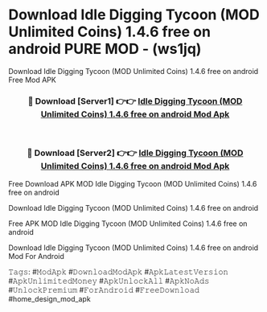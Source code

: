 # Download Idle Digging Tycoon (MOD Unlimited Coins) 1.4.6 free on android PURE MOD - (ws1jq)
Download Idle Digging Tycoon (MOD Unlimited Coins) 1.4.6 free on android Free Mod APK

<div align="center">
<h3>🔴 Download [Server1] 👉👉 <a href="https://apk-comot.site?title=Idle_Digging_Tycoon_(MOD_Unlimited_Coins)_1.4.6_free_on_android">Idle Digging Tycoon (MOD Unlimited Coins) 1.4.6 free on android Mod Apk</a></h3><br>

<h3>🔴 Download [Server2] 👉👉 <a href="https://apk-comot.site?title=Idle_Digging_Tycoon_(MOD_Unlimited_Coins)_1.4.6_free_on_android">Idle Digging Tycoon (MOD Unlimited Coins) 1.4.6 free on android Mod Apk</a></h3>
</div>


Free Download APK MOD Idle Digging Tycoon (MOD Unlimited Coins) 1.4.6 free on android

Download Idle Digging Tycoon (MOD Unlimited Coins) 1.4.6 free on android 

Free APK MOD Idle Digging Tycoon (MOD Unlimited Coins) 1.4.6 free on android 

Download Idle Digging Tycoon (MOD Unlimited Coins) 1.4.6 free on android Mod For Android

𝚃𝚊𝚐𝚜: #𝙼𝚘𝚍𝙰𝚙𝚔 #𝙳𝚘𝚠𝚗𝚕𝚘𝚊𝚍𝙼𝚘𝚍𝙰𝚙𝚔 #𝙰𝚙𝚔𝙻𝚊𝚝𝚎𝚜𝚝𝚅𝚎𝚛𝚜𝚒𝚘𝚗 #𝙰𝚙𝚔𝚄𝚗𝚕𝚒𝚖𝚒𝚝𝚎𝚍𝙼𝚘𝚗𝚎𝚢 #𝙰𝚙𝚔𝚄𝚗𝚕𝚘𝚌𝚔𝙰𝚕𝚕 #𝙰𝚙𝚔𝙽𝚘𝙰𝚍𝚜 #𝚄𝚗𝚕𝚘𝚌𝚔𝙿𝚛𝚎𝚖𝚒𝚞𝚖 #𝙵𝚘𝚛𝙰𝚗𝚍𝚛𝚘𝚒𝚍 #𝙵𝚛𝚎𝚎𝙳𝚘𝚠𝚗𝚕𝚘𝚊𝚍 #home_design_mod_apk